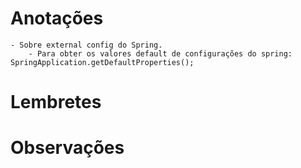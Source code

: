 # Anotações
	- Sobre external config do Spring.
		- Para obter os valores default de configurações do spring: SpringApplication.getDefaultProperties();
# Lembretes
	
# Observações
	